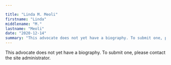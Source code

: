 ```yaml
---

title: "Linda M. Meoli"
firstname: "Linda"
middlename: "M."
lastname: "Meoli"
date: "2020-12-14"
summary: "This advocate does not yet have a biography. To submit one, please contact the site administrator."
---
```

This advocate does not yet have a biography. To submit one, please contact the site administrator.

